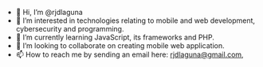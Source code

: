 - 👋 Hi, I’m @rjdlaguna
- 👀 I’m interested in technologies relating to mobile and web development, cybersecurity and programming. 
- 🌱 I’m currently learning JavaScript, its frameworks and PHP.
- 💞️ I’m looking to collaborate on creating mobile web application.
- 📫 How to reach me by sending an email here: rjdlaguna@gmail.com,

<!---
rjdlaguna/rjdlaguna is a ✨ special ✨ repository because its `README.md` (this file) appears on your GitHub profile.
You can click the Preview link to take a look at your changes.
--->
